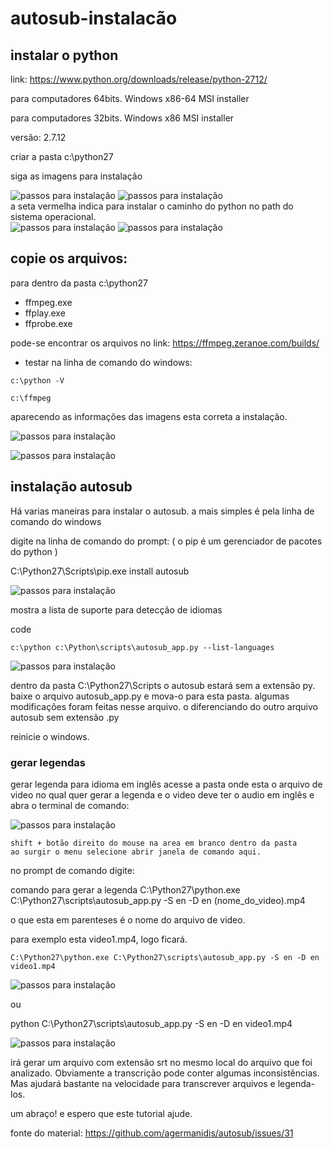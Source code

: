 # autosub-instalacão

## instalar o python

link: https://www.python.org/downloads/release/python-2712/

para computadores 64bits.
Windows x86-64 MSI installer

para computadores 32bits.
Windows x86 MSI installer

versão: 2.7.12 

criar a pasta c:\python27

siga as imagens para instalação

![passos para instalação](/img/py01.jpg "python instalação")
![passos para instalação](/img/py02.jpg "python instalação")<br>
a seta vermelha indica para instalar o caminho do python no path do sistema operacional.<br>
![passos para instalação](/img/py03.jpg "python instalação")
![passos para instalação](/img/py04.jpg "python instalação")

## copie os arquivos: 
para dentro da pasta c:\python27

- ffmpeg.exe
- ffplay.exe
- ffprobe.exe

pode-se encontrar os arquivos no link:
https://ffmpeg.zeranoe.com/builds/

- testar na linha de comando do windows:

 `c:\python -V`

  `c:\ffmpeg`

aparecendo as informações das imagens esta correta a instalação.

![passos para instalação](/img/cmd01.jpg "python instalação")

![passos para instalação](/img/cmd02.jpg "ffmpeg instalação")

## instalação autosub

Há varias maneiras para instalar o autosub. a mais simples
é pela linha de comando do windows

digite na linha de comando do prompt: ( o pip é um gerenciador de pacotes do python )

C:\Python27\Scripts\pip.exe install autosub

![passos para instalação](/img/autosub-install-01.jpg "autosub instalação")

mostra a lista de suporte para detecção de idiomas

code
    
    c:\python c:\Python\scripts\autosub_app.py --list-languages

![passos para instalação](/img/autosub-install-02.jpg "autosub instalação")

dentro da pasta C:\Python27\Scripts o autosub estará sem a 
extensão py. baixe o arquivo autosub_app.py e mova-o para esta
pasta. algumas modificações foram feitas nesse arquivo. o diferenciando
do outro arquivo autosub sem extensão .py

reinicie o windows.

### gerar legendas


gerar legenda para idioma em inglês  acesse a pasta onde esta o arquivo de video no
qual quer gerar a legenda e o video deve ter o audio em inglês e abra o terminal de comando:

![passos para instalação](/img/autosub-install-03.jpg "autosub instalação")

    shift + botão direito do mouse na area em branco dentro da pasta
    ao surgir o menu selecione abrir janela de comando aqui.

no prompt de comando digite:

comando para gerar a legenda
C:\Python27\python.exe C:\Python27\scripts\autosub_app.py -S en -D en (nome_do_video).mp4

o que esta em parenteses é o nome do arquivo de video.

para exemplo esta video1.mp4, logo ficará.

    C:\Python27\python.exe C:\Python27\scripts\autosub_app.py -S en -D en video1.mp4

![passos para instalação](/img/autosub-install-03.jpg "autosub instalação")

ou

python C:\Python27\scripts\autosub_app.py -S en -D en video1.mp4

![passos para instalação](/img/autosub-install-03.jpg "autosub instalação")
    

irá gerar um arquivo com extensão srt no mesmo local do arquivo que foi analizado.
Obviamente a transcrição pode conter algumas inconsistências.
Mas ajudará bastante na velocidade para transcrever arquivos
e legenda-los.


um abraço! e espero que este tutorial ajude.

fonte do material: https://github.com/agermanidis/autosub/issues/31
